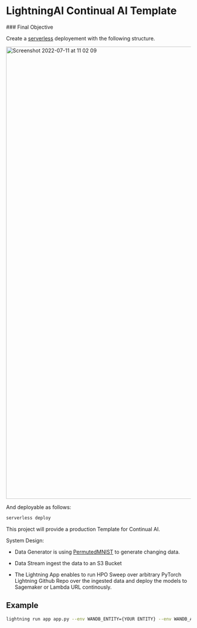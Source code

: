 # LightningAI Continual AI Template


### Final Objective

Create a [serverless](https://www.serverless.com/) deployement with the following structure.

<img width="1234" alt="Screenshot 2022-07-11 at 11 02 09" src="https://user-images.githubusercontent.com/12861981/178240180-37a6e92a-2465-4ac6-a087-e7ef003d244a.png">

And deployable as follows:

```bash
serverless deploy
```

This project will provide a production Template for Continual AI.  

System Design:

- Data Generator is using [PermutedMNIST](https://avalanche.continualai.org/getting-started/learn-avalanche-in-5-minutes#classic-benchmarks) to generate changing data.

- Data Stream ingest the data to an S3 Bucket

- The Lightning App enables to run HPO Sweep over arbitrary PyTorch Lightning Github Repo over the ingested data and deploy the models to Sagemaker or Lambda URL continously.

## Example

```bash
lightning run app app.py --env WANDB_ENTITY={YOUR ENTITY} --env WANDB_API_KEY={YOUR KEY}
```
